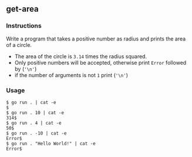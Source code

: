 ## get-area

### Instructions

Write a program that takes a positive number as radius and prints the area of a circle.
  - The area of the circle is `3.14` times the radius squared.
  - Only positive numbers will be accepted, otherwise print `Error` followed by (`'\n'`)
  - if the number of arguments is not `1` print (`'\n'`)


###  Usage

```console
$ go run . | cat -e
$
$ go run . 10 | cat -e
314$
$ go run . 4 | cat -e
50$
$ go run . -10 | cat -e
Error$
$ go run . "Hello World!" | cat -e
Error$
```
